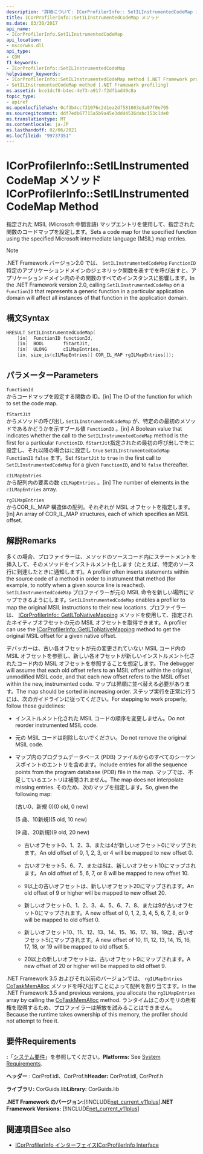 ```yaml
---
description: '詳細について: ICorProfilerInfo:: SetILInstrumentedCodeMap メソッド'
title: ICorProfilerInfo::SetILInstrumentedCodeMap メソッド
ms.date: 03/30/2017
api_name:
- ICorProfilerInfo.SetILInstrumentedCodeMap
api_location:
- mscorwks.dll
api_type:
- COM
f1_keywords:
- ICorProfilerInfo::SetILInstrumentedCodeMap
helpviewer_keywords:
- ICorProfilerInfo::SetILInstrumentedCodeMap method [.NET Framework profiling]
- SetILInstrumentedCodeMap method [.NET Framework profiling]
ms.assetid: bce1dcf8-b4ec-4e73-a917-f2df1ad49c8a
topic_type:
- apiref
ms.openlocfilehash: 0cf3b4ccf31076c2d1ea2df581003e3a07f0e795
ms.sourcegitcommit: ddf7edb67715a5b9a45e3dd44536dabc153c1de0
ms.translationtype: MT
ms.contentlocale: ja-JP
ms.lasthandoff: 02/06/2021
ms.locfileid: "99737351"
---
```

# <a name="icorprofilerinfosetilinstrumentedcodemap-method"></a><span data-ttu-id="81d4b-103">ICorProfilerInfo::SetILInstrumentedCodeMap メソッド</span><span class="sxs-lookup"><span data-stu-id="81d4b-103">ICorProfilerInfo::SetILInstrumentedCodeMap Method</span></span>

<span data-ttu-id="81d4b-104">指定された MSIL (Microsoft 中間言語) マップエントリを使用して、指定された関数のコードマップを設定します。</span><span class="sxs-lookup"><span data-stu-id="81d4b-104">Sets a code map for the specified function using the specified Microsoft intermediate language (MSIL) map entries.</span></span>

> [!NOTE]
> <span data-ttu-id="81d4b-105">.NET Framework バージョン2.0 では、 `SetILInstrumentedCodeMap` `FunctionID` 特定のアプリケーションドメインのジェネリック関数を表すでを呼び出すと、アプリケーションドメイン内のその関数のすべてのインスタンスに影響します。</span><span class="sxs-lookup"><span data-stu-id="81d4b-105">In the .NET Framework version 2.0, calling `SetILInstrumentedCodeMap` on a `FunctionID` that represents a generic function in a particular application domain will affect all instances of that function in the application domain.</span></span>

## <a name="syntax"></a><span data-ttu-id="81d4b-106">構文</span><span class="sxs-lookup"><span data-stu-id="81d4b-106">Syntax</span></span>

```cpp
HRESULT SetILInstrumentedCodeMap(
    [in]  FunctionID functionId,
    [in]  BOOL       fStartJit,
    [in]  ULONG      cILMapEntries,
    [in, size_is(cILMapEntries)] COR_IL_MAP rgILMapEntries[]);
```

## <a name="parameters"></a><span data-ttu-id="81d4b-107">パラメーター</span><span class="sxs-lookup"><span data-stu-id="81d4b-107">Parameters</span></span>

`functionId`\
<span data-ttu-id="81d4b-108">からコードマップを設定する関数の ID。</span><span class="sxs-lookup"><span data-stu-id="81d4b-108">[in] The ID of the function for which to set the code map.</span></span>

`fStartJit`\
<span data-ttu-id="81d4b-109">からメソッドの呼び出し `SetILInstrumentedCodeMap` が、特定のの最初のメソッドであるかどうかを示すブール値 `FunctionID` 。</span><span class="sxs-lookup"><span data-stu-id="81d4b-109">[in] A Boolean value that indicates whether the call to the `SetILInstrumentedCodeMap` method is the first for a particular `FunctionID`.</span></span> <span data-ttu-id="81d4b-110">`fStartJit`指定されたの最初の呼び出しでをに設定し、それ以降の場合はに設定し `true` `SetILInstrumentedCodeMap` `FunctionID` `false` ます。</span><span class="sxs-lookup"><span data-stu-id="81d4b-110">Set `fStartJit` to `true` in the first call to `SetILInstrumentedCodeMap` for a given `FunctionID`, and to `false` thereafter.</span></span>

`cILMapEntries`\
<span data-ttu-id="81d4b-111">から配列内の要素の数 `cILMapEntries` 。</span><span class="sxs-lookup"><span data-stu-id="81d4b-111">[in] The number of elements in the `cILMapEntries` array.</span></span>

`rgILMapEntries`\
<span data-ttu-id="81d4b-112">からCOR_IL_MAP 構造体の配列。それぞれが MSIL オフセットを指定します。</span><span class="sxs-lookup"><span data-stu-id="81d4b-112">[in] An array of COR_IL_MAP structures, each of which specifies an MSIL offset.</span></span>

## <a name="remarks"></a><span data-ttu-id="81d4b-113">解説</span><span class="sxs-lookup"><span data-stu-id="81d4b-113">Remarks</span></span>

<span data-ttu-id="81d4b-114">多くの場合、プロファイラーは、メソッドのソースコード内にステートメントを挿入して、そのメソッドをインストルメント化します (たとえば、特定のソース行に到達したときに通知します)。</span><span class="sxs-lookup"><span data-stu-id="81d4b-114">A profiler often inserts statements within the source code of a method in order to instrument that method (for example, to notify when a given source line is reached).</span></span> <span data-ttu-id="81d4b-115">`SetILInstrumentedCodeMap` プロファイラーが元の MSIL 命令を新しい場所にマップできるようにします。</span><span class="sxs-lookup"><span data-stu-id="81d4b-115">`SetILInstrumentedCodeMap` enables a profiler to map the original MSIL instructions to their new locations.</span></span> <span data-ttu-id="81d4b-116">プロファイラーは、 [ICorProfilerInfo:: GetILToNativeMapping](icorprofilerinfo-getiltonativemapping-method.md) メソッドを使用して、指定されたネイティブオフセットの元の MSIL オフセットを取得できます。</span><span class="sxs-lookup"><span data-stu-id="81d4b-116">A profiler can use the [ICorProfilerInfo::GetILToNativeMapping](icorprofilerinfo-getiltonativemapping-method.md) method to get the original MSIL offset for a given native offset.</span></span>

<span data-ttu-id="81d4b-117">デバッガーは、古い各オフセットが元の変更されていない MSIL コード内の MSIL オフセットを参照し、新しい各オフセットが新しいインストルメント化されたコード内の MSIL オフセットを参照することを想定します。</span><span class="sxs-lookup"><span data-stu-id="81d4b-117">The debugger will assume that each old offset refers to an MSIL offset within the original, unmodified MSIL code, and that each new offset refers to the MSIL offset within the new, instrumented code.</span></span> <span data-ttu-id="81d4b-118">マップは昇順に並べ替える必要があります。</span><span class="sxs-lookup"><span data-stu-id="81d4b-118">The map should be sorted in increasing order.</span></span> <span data-ttu-id="81d4b-119">ステップ実行を正常に行うには、次のガイドラインに従ってください。</span><span class="sxs-lookup"><span data-stu-id="81d4b-119">For stepping to work properly, follow these guidelines:</span></span>

- <span data-ttu-id="81d4b-120">インストルメント化された MSIL コードの順序を変更しません。</span><span class="sxs-lookup"><span data-stu-id="81d4b-120">Do not reorder instrumented MSIL code.</span></span>

- <span data-ttu-id="81d4b-121">元の MSIL コードは削除しないでください。</span><span class="sxs-lookup"><span data-stu-id="81d4b-121">Do not remove the original MSIL code.</span></span>

- <span data-ttu-id="81d4b-122">マップ内のプログラムデータベース (PDB) ファイルからのすべてのシーケンスポイントのエントリを含めます。</span><span class="sxs-lookup"><span data-stu-id="81d4b-122">Include entries for all the sequence points from the program database (PDB) file in the map.</span></span> <span data-ttu-id="81d4b-123">マップでは、不足しているエントリは補間されません。</span><span class="sxs-lookup"><span data-stu-id="81d4b-123">The map does not interpolate missing entries.</span></span> <span data-ttu-id="81d4b-124">そのため、次のマップを指定します。</span><span class="sxs-lookup"><span data-stu-id="81d4b-124">So, given the following map:</span></span>

  <span data-ttu-id="81d4b-125">(古い0、新規 0)</span><span class="sxs-lookup"><span data-stu-id="81d4b-125">(0 old, 0 new)</span></span>

  <span data-ttu-id="81d4b-126">(5 歳、10新規)</span><span class="sxs-lookup"><span data-stu-id="81d4b-126">(5 old, 10 new)</span></span>

  <span data-ttu-id="81d4b-127">(9 歳、20新規)</span><span class="sxs-lookup"><span data-stu-id="81d4b-127">(9 old, 20 new)</span></span>

  - <span data-ttu-id="81d4b-128">古いオフセット0、1、2、3、または4が新しいオフセット0にマップされます。</span><span class="sxs-lookup"><span data-stu-id="81d4b-128">An old offset of 0, 1, 2, 3, or 4 will be mapped to new offset 0.</span></span>

  - <span data-ttu-id="81d4b-129">古いオフセット5、6、7、または8は、新しいオフセット10にマップされます。</span><span class="sxs-lookup"><span data-stu-id="81d4b-129">An old offset of 5, 6, 7, or 8 will be mapped to new offset 10.</span></span>

  - <span data-ttu-id="81d4b-130">9以上の古いオフセットは、新しいオフセット20にマップされます。</span><span class="sxs-lookup"><span data-stu-id="81d4b-130">An old offset of 9 or higher will be mapped to new offset 20.</span></span>

  - <span data-ttu-id="81d4b-131">新しいオフセット0、1、2、3、4、5、6、7、8、または9が古いオフセット0にマップされます。</span><span class="sxs-lookup"><span data-stu-id="81d4b-131">A new offset of 0, 1, 2, 3, 4, 5, 6, 7, 8, or 9 will be mapped to old offset 0.</span></span>

  - <span data-ttu-id="81d4b-132">新しいオフセット10、11、12、13、14、15、16、17、18、19は、古いオフセット5にマップされます。</span><span class="sxs-lookup"><span data-stu-id="81d4b-132">A new offset of 10, 11, 12, 13, 14, 15, 16, 17, 18, or 19 will be mapped to old offset 5.</span></span>

  - <span data-ttu-id="81d4b-133">20以上の新しいオフセットは、古いオフセット9にマップされます。</span><span class="sxs-lookup"><span data-stu-id="81d4b-133">A new offset of 20 or higher will be mapped to old offset 9.</span></span>

<span data-ttu-id="81d4b-134">.NET Framework 3.5 およびそれ以前のバージョンでは、 `rgILMapEntries` [CoTaskMemAlloc](/windows/desktop/api/combaseapi/nf-combaseapi-cotaskmemalloc) メソッドを呼び出すことによって配列を割り当てます。</span><span class="sxs-lookup"><span data-stu-id="81d4b-134">In the .NET Framework 3.5 and previous versions, you allocate the `rgILMapEntries` array by calling the [CoTaskMemAlloc](/windows/desktop/api/combaseapi/nf-combaseapi-cotaskmemalloc) method.</span></span> <span data-ttu-id="81d4b-135">ランタイムはこのメモリの所有権を取得するため、プロファイラーは解放を試みることはできません。</span><span class="sxs-lookup"><span data-stu-id="81d4b-135">Because the runtime takes ownership of this memory, the profiler should not attempt to free it.</span></span>

## <a name="requirements"></a><span data-ttu-id="81d4b-136">要件</span><span class="sxs-lookup"><span data-stu-id="81d4b-136">Requirements</span></span>

<span data-ttu-id="81d4b-137">**:**「[システム要件](../../get-started/system-requirements.md)」を参照してください。</span><span class="sxs-lookup"><span data-stu-id="81d4b-137">**Platforms:** See [System Requirements](../../get-started/system-requirements.md).</span></span>

<span data-ttu-id="81d4b-138">**ヘッダー** : CorProf.idl、CorProf.h</span><span class="sxs-lookup"><span data-stu-id="81d4b-138">**Header:** CorProf.idl, CorProf.h</span></span>

<span data-ttu-id="81d4b-139">**ライブラリ:** CorGuids.lib</span><span class="sxs-lookup"><span data-stu-id="81d4b-139">**Library:** CorGuids.lib</span></span>

<span data-ttu-id="81d4b-140">**.NET Framework のバージョン:**[!INCLUDE[net_current_v11plus](../../../../includes/net-current-v11plus-md.md)]</span><span class="sxs-lookup"><span data-stu-id="81d4b-140">**.NET Framework Versions:** [!INCLUDE[net_current_v11plus](../../../../includes/net-current-v11plus-md.md)]</span></span>

## <a name="see-also"></a><span data-ttu-id="81d4b-141">関連項目</span><span class="sxs-lookup"><span data-stu-id="81d4b-141">See also</span></span>

- [<span data-ttu-id="81d4b-142">ICorProfilerInfo インターフェイス</span><span class="sxs-lookup"><span data-stu-id="81d4b-142">ICorProfilerInfo Interface</span></span>](icorprofilerinfo-interface.md)
